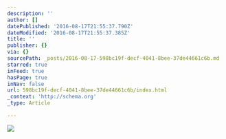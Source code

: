 ```yaml
---
description: ''
author: []
datePublished: '2016-08-17T21:55:37.790Z'
dateModified: '2016-08-17T21:55:37.385Z'
title: ''
publisher: {}
via: {}
sourcePath: _posts/2016-08-17-598bc19f-decf-4041-8bee-37de44661c6b.md
starred: true
inFeed: true
hasPage: true
inNav: false
url: 598bc19f-decf-4041-8bee-37de44661c6b/index.html
_context: 'http://schema.org'
_type: Article

---
```

![](https://the-grid-user-content.s3-us-west-2.amazonaws.com/4413aacb-f162-4c76-8a99-82c43a748c72.jpg)